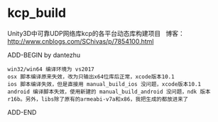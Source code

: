 # kcp_build
Unity3D中可靠UDP网络库kcp的各平台动态库构建项目
 
博客：http://www.cnblogs.com/SChivas/p/7854100.html

ADD-BEGIN by dantezhu

    win32/win64 编译环境为 vs2017
    osx 脚本编译原来失效，改为只输出x64位库后正常，xcode版本10.1
    ios 脚本编译失效，但是直接用 manual_build_ios 没问题，xcode版本10.1
    android 编译脚本失效，使用新建的 manual_build_android 没问题，ndk 版本 r16b。另外，libs除了原有的armeabi-v7a和x86，我把生成的都放进来了

ADD-END
